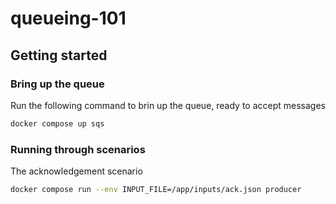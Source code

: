 # queueing-101

## Getting started

### Bring up the queue

Run the following command to brin up the queue, ready to accept messages
```sh 
docker compose up sqs
```

### Running through scenarios

The acknowledgement scenario

```sh
docker compose run --env INPUT_FILE=/app/inputs/ack.json producer
```